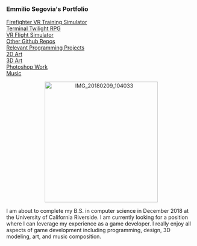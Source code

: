 ### Emmilio Segovia's Portfolio

[Firefighter VR Training Simulator](Firefighter_VR_Training_Simulator)  
[Terminal Twilight RPG](Terminal_Twilight)  
[VR Flight Simulator](VR_Flight_Simulator)  
[Other Github Repos](Repos)  
[Relevant Programming Projects](https://drive.google.com/drive/folders/1ZfwscnzCIhnjWtgmSzBCttytqjbAom2w?usp=sharing)  
[2D Art](2D_Art)  
[3D Art](3D_Art)  
[Photoshop Work](Photoshop)  
[Music](https://soundcloud.com/emmilio-segovia)

<center><img src="https://image.ibb.co/i9oDAK/IMG_20180209_104033.jpg" alt="IMG_20180209_104033" border="0" width="300" height="320"></center>


I am about to complete my B.S. in computer science in December 2018 at the University of California Riverside. I am currently looking for a position where I can leverage my experience as a game developer. I really enjoy all aspects of game development including programming, design, 3D modeling, art, and music composition.
